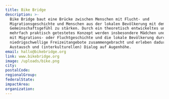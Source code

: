 ```yaml
---
title: Bike Bridge
description: >-
  Bike Bridge baut eine Brücke zwischen Menschen mit Flucht- und
  Migrationsgeschichte und Menschen aus der lokalen Bevölkerung mit dem Ziel das
  Gemeinschaftsgefühl zu stärken. Durch ein theoretisch entwickeltes und bereits
  mehrfach praktisch getestetes Konzept werden insbesondere Mädchen und Frauen
  mit Migrations- oder Fluchtgeschichte und die lokale Bevölkerung durch
  niedrigschwellige Freizeitangebote zusammengebracht und erleben dadurch
  Austausch und (interkulturellen) Dialog auf Augenhöhe.
email: hallo@bikebridge.org
link: www.bikebridge.org
image: /uploads/bike.png
city:
postalCode:
regionalGroup:
federalState:
impactArea:
organization:
---
```



